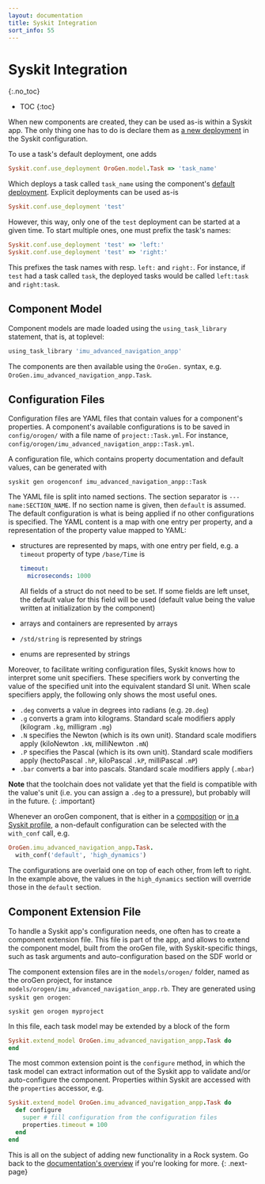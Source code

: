 ```yaml
---
layout: documentation
title: Syskit Integration
sort_info: 55
---
```


# Syskit Integration
{:.no_toc}

- TOC
{:toc}

When new components are created, they can be used as-is within a Syskit app.
The only thing one has to do is declare them as [a new
deployment](../basics/deployment.html#use_deployment) in the Syskit
configuration.

To use a task's default deployment, one adds

~~~ ruby
Syskit.conf.use_deployment OroGen.model.Task => 'task_name'
~~~

Which deploys a task called `task_name` using the component's [default
deployment](deployment.html#default). Explicit deployments can be used as-is

~~~ ruby
Syskit.conf.use_deployment 'test'
~~~

However, this way, only one of the `test` deployment can be started at a given
time. To start multiple ones, one must prefix the task's names:

~~~ ruby
Syskit.conf.use_deployment 'test' => 'left:'
Syskit.conf.use_deployment 'test' => 'right:'
~~~

This prefixes the task names with resp. `left:` and `right:`. For instance, if
`test` had a task called `task`, the deployed tasks would be called `left:task`
and `right:task`.

## Component Model

Component models are made loaded using the `using_task_library` statement, that is, at toplevel:

~~~ ruby
using_task_library 'imu_advanced_navigation_anpp'
~~~

The components are then available using the `OroGen.` syntax, e.g. `OroGen.imu_advanced_navigation_anpp.Task`.

## Configuration Files

Configuration files are YAML files that contain values for a component's
properties. A component's available configurations is to be saved in
`config/orogen/` with a file name of `project::Task.yml`. For instance,
`config/orogen/imu_advanced_navigation_anpp::Task.yml`.

A configuration file, which contains property documentation and default values,
can be generated with

~~~
syskit gen orogenconf imu_advanced_navigation_anpp::Task
~~~

The YAML file is split into named sections. The section separator is `---
name:SECTION_NAME`. If no section name is given, then `default` is assumed. The
default configuration is what is being applied if no other configurations is
specified. The YAML content is a map with one entry per property, and a
representation of the property value mapped to YAML:

- structures are represented by maps, with one entry per field, e.g. a
  `timeout` property of type `/base/Time` is

  ~~~ yaml
  timeout:
    microseconds: 1000
  ~~~

  All fields of a struct do not need to be set. If some fields are left unset,
  the default value for this field will be used (default value being the value
  written at initialization by the component)
- arrays and containers are represented by arrays
- `/std/string` is represented by strings
- enums are represented by strings

Moreover, to facilitate writing configuration files, Syskit knows how to
interpret some unit specifiers. These specifiers work by converting the
value of the specified unit into the equivalent standard SI unit. When scale
specifiers apply, the following only shows the most useful ones.

- `.deg` converts a value in degrees into radians (e.g. `20.deg`)
- `.g` converts a gram into kilograms. Standard scale modifiers apply (kilogram
  `.kg`, milligram `.mg`)
- `.N` specifies the Newton (which is its own unit). Standard scale modifiers
  apply (kiloNewton `.kN`, milliNewton `.mN`)
- `.P` specifies the Pascal (which is its own unit). Standard scale modifiers
  apply (hectoPascal `.hP`, kiloPascal `.kP`, milliPascal `.mP`)
- `.bar` converts a bar into pascals. Standard scale modifiers apply (`.mbar`)

**Note** that the toolchain does not validate yet that the field is compatible with
the value's unit (i.e. you can assign a `.deg` to a pressure), but probably will in
the future.
{: .important}

Whenever an oroGen component, that is either in a
[composition](../basics/composition.html) or [in a Syskit
profile](../basics/devices.html), a non-default configuration can be selected
with the `with_conf` call, e.g.

~~~ ruby
OroGen.imu_advanced_navigation_anpp.Task.
  with_conf('default', 'high_dynamics')
~~~

The configurations are overlaid one on top of each other, from left to right.
In the example above, the values in the `high_dynamics` section will override
those in the `default` section.

## Component Extension File

To handle a Syskit app's configuration needs, one often has to create a
component extension file. This file is part of the app, and allows to extend
the component model, built from the oroGen file, with Syskit-specific things, such
as task arguments and auto-configuration based on the SDF world or 

The component extension files are in the `models/orogen/` folder, named as the
oroGen project, for instance `models/orogen/imu_advanced_navigation_anpp.rb`. They are generated
using `syskit gen orogen`:

~~~
syskit gen orogen myproject
~~~

In this file, each task model may be extended by a block of the form

~~~ ruby
Syskit.extend_model OroGen.imu_advanced_navigation_anpp.Task do
end
~~~

The most common extension point is the `configure` method, in which the task model
can extract information out of the Syskit app to validate and/or auto-configure
the component. Properties within Syskit are accessed with the `properties` accessor, e.g.

~~~ ruby
Syskit.extend_model OroGen.imu_advanced_navigation_anpp.Task do
  def configure
    super # fill configuration from the configuration files
    properties.timeout = 100
  end
end
~~~

This is all on the subject of adding new functionality in a Rock system. Go
back to the [documentation's overview](../index.html#how_to_read) if you're
looking for more.
{: .next-page}

